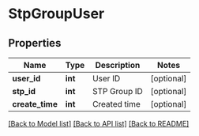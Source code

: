 # StpGroupUser

## Properties
Name | Type | Description | Notes
------------ | ------------- | ------------- | -------------
**user_id** | **int** | User ID | [optional] 
**stp_id** | **int** | STP Group ID | [optional] 
**create_time** | **int** | Created time | [optional] 

[[Back to Model list]](../README.md#documentation-for-models) [[Back to API list]](../README.md#documentation-for-api-endpoints) [[Back to README]](../README.md)


